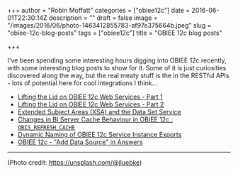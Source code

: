 +++
author = "Robin Moffatt"
categories = ["obiee12c"]
date = 2016-06-01T22:30:14Z
description = ""
draft = false
image = "/images/2016/06/photo-1463412855783-af97e375664b.jpeg"
slug = "obiee-12c-blog-posts"
tags = ["obiee12c"]
title = "OBIEE 12c blog posts"

+++

I've been spending some interesting hours digging into OBIEE 12c recently, with some interesting blog posts to show for it. Some of it is just curiosities discovered along the way, but the real meaty stuff is the in the RESTful APIs - lots of potential here for cool integrations I think...

* [Lifting the Lid on OBIEE 12c Web Services - Part 1](http://rmoff.net/2016/05/24/lifting-the-lid-on-obiee-12c-web-services-part-1/)
* [Lifting the Lid on OBIEE 12c Web Services - Part 2](http://rmoff.net/2016/05/28/lifting-the-lid-on-obiee-12c-web-services-part-2/)
* [Extended Subject Areas (XSA) and the Data Set Service ](http://ritt.md/obiee12c-xsa-dss)
* [Changes in BI Server Cache Behaviour in OBIEE 12c : `OBIS_REFRESH_CACHE` ](http://ritt.md/obi-12c-cache)
* [Dynamic Naming of OBIEE 12c Service Instance Exports](http://rmoff.net/2016/05/27/dynamic-naming-of-obiee-12c-service-instance-exports/)
* [OBIEE 12c - "Add Data Source" in Answers](http://rmoff.net/2016/05/27/obiee-12c-add-data-source-in-answers/)


---
(Photo credit: https://unsplash.com/@jluebke)